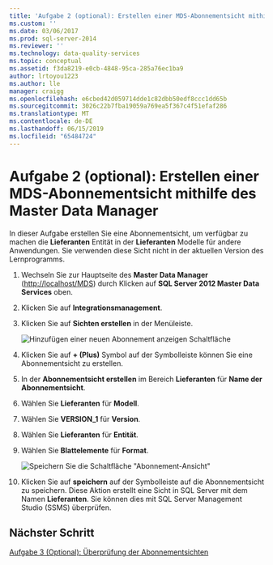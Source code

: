 ```yaml
---
title: 'Aufgabe 2 (optional): Erstellen einer MDS-Abonnementsicht mithilfe von Master Data Manager | Microsoft-Dokumentation'
ms.custom: ''
ms.date: 03/06/2017
ms.prod: sql-server-2014
ms.reviewer: ''
ms.technology: data-quality-services
ms.topic: conceptual
ms.assetid: f3da8219-e0cb-4848-95ca-285a76ec1ba9
author: lrtoyou1223
ms.author: lle
manager: craigg
ms.openlocfilehash: e6cbed42d059714dde1c82dbb50edf8ccc1dd65b
ms.sourcegitcommit: 3026c22b7fba19059a769ea5f367c4f51efaf286
ms.translationtype: MT
ms.contentlocale: de-DE
ms.lasthandoff: 06/15/2019
ms.locfileid: "65484724"
---
```

# <a name="task-2-optional-creating-a-mds-subscription-view-using-master-data-manager"></a>Aufgabe 2 (optional): Erstellen einer MDS-Abonnementsicht mithilfe des Master Data Manager
  In dieser Aufgabe erstellen Sie eine Abonnementsicht, um verfügbar zu machen die **Lieferanten** Entität in der **Lieferanten** Modelle für andere Anwendungen. Sie verwenden diese Sicht nicht in der aktuellen Version des Lernprogramms.  
  
1.  Wechseln Sie zur Hauptseite des **Master Data Manager** ([http://localhost/MDS](http://localhost/MDS)) durch Klicken auf **SQL Server 2012 Master Data Services** oben.  
  
2.  Klicken Sie auf **Integrationsmanagement**.  
  
3.  Klicken Sie auf **Sichten erstellen** in der Menüleiste.  
  
     ![Hinzufügen einer neuen Abonnement anzeigen Schaltfläche](../../2014/tutorials/media/et-creatingamdssubscriptionviewusingmdm-01.jpg "eine neues Abonnement anzeigen-Schaltfläche \"hinzufügen\"")  
  
4.  Klicken Sie auf **+ (Plus)** Symbol auf der Symbolleiste können Sie eine Abonnementsicht zu erstellen.  
  
5.  In der **Abonnementsicht erstellen** im Bereich **Lieferanten** für **Name der Abonnementsicht**.  
  
6.  Wählen Sie **Lieferanten** für **Modell**.  
  
7.  Wählen Sie **VERSION_1** für **Version**.  
  
8.  Wählen Sie **Lieferanten** für **Entität**.  
  
9. Wählen Sie **Blattelemente** für **Format**.  
  
     ![Speichern Sie die Schaltfläche "Abonnement-Ansicht"](../../2014/tutorials/media/et-creatingamdssubscriptionviewusingmdm-02.jpg "Abonnement anzeigen-Schaltfläche \"Speichern\"")  
  
10. Klicken Sie auf **speichern** auf der Symbolleiste auf die Abonnementsicht zu speichern. Diese Aktion erstellt eine Sicht in SQL Server mit dem Namen **Lieferanten**. Sie können dies mit SQL Server Management Studio (SSMS) überprüfen.  
  
## <a name="next-step"></a>Nächster Schritt  
 [Aufgabe 3 &#40;Optional&#41;: Überprüfung der Abonnementsichten](task-3-optional-reviewing-the-subscription-views.md)  
  
  
